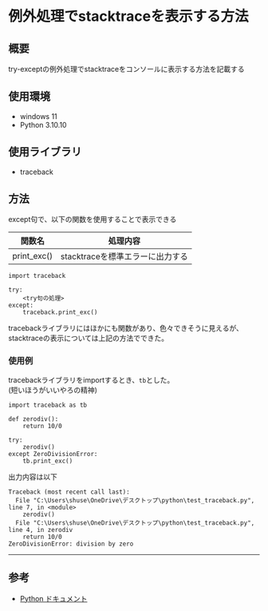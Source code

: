 # 例外処理でstacktraceを表示する方法

## 概要

try-exceptの例外処理でstacktraceをコンソールに表示する方法を記載する

## 使用環境

* windows 11
* Python 3.10.10

## 使用ライブラリ

* traceback

## 方法

except句で、以下の関数を使用することで表示できる

| 関数名 | 処理内容 |
| ---- | ---- |
| print_exc() | stacktraceを標準エラーに出力する |

```
import traceback

try:
    <try句の処理>
except:
    traceback.print_exc()
```

tracebackライブラリにはほかにも関数があり、色々できそうに見えるが、  
stacktraceの表示については上記の方法でできた。  

### 使用例

tracebackライブラリをimportするとき、`tb`とした。  
(短いほうがいいやろの精神)

```
import traceback as tb

def zerodiv():
    return 10/0

try:
    zerodiv()
except ZeroDivisionError:
    tb.print_exc()
```

出力内容は以下

```
Traceback (most recent call last):
  File "C:\Users\shuse\OneDrive\デスクトップ\python\test_traceback.py", line 7, in <module>
    zerodiv()
  File "C:\Users\shuse\OneDrive\デスクトップ\python\test_traceback.py", line 4, in zerodiv
    return 10/0
ZeroDivisionError: division by zero
```

---

## 参考  
* [Python ドキュメント](https://docs.python.org/ja/3/library/traceback.html)